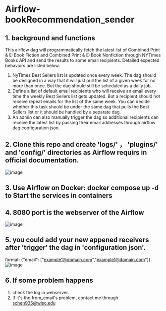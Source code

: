 # Airflow-bookRecommendation_sender

## 1. background and functions
This airflow dag will programmatically fetch the latest list of Combined Print & E-Book Fiction and Combined Print & E-Book Nonfiction through NYTimes Books API and send the results to some email recipients. Detailed expected behaviors are listed below.
1. NyTimes Best Sellers list is updated once every week. The dag should be designed in a way that it will just pull the list of a given week for no more than once. But the dag should still be scheduled as a daily job.
2. Define a list of default email recipients who will receive an email every time the weekly Best Sellers list gets updated. But a recipient should not receive repeat emails for the list of the same week. You can decide whether this task should be under the same dag that pulls the Best Sellers list or it should be handled by a separate dag.
3. An admin can also manually trigger the dag so additional recipients can receive the latest list by passing their email addresses through airflow dag configuration json.


## 2. Clone this repo and create 'logs/' ， 'plugins/' and 'config/' directories as Airflow requirs in official documentation.
![image](https://github.com/ShijieChen02/Airflow-bookRecommendation_sender/assets/147095965/7b3ab617-1901-4b16-a758-f3a099c0fee3)

## 3. Use Airflow on Docker: docker compose up -d to Start the services in containers

## 4. 8080 port is the webserver of the Airflow
![image](https://github.com/ShijieChen02/Airflow-bookRecommendation_sender/assets/147095965/0dfc68c1-af99-43b8-9181-f2f15e8bef5b)


## 5. you could add your new appened receivers after 'trigger' the dag in 'configuration json'.
format:  {"email": ["example1@domain.com","example1@domain.com"]}
![image](https://github.com/ShijieChen02/Airflow-bookRecommendation_sender/assets/147095965/d4c169b2-c2a3-4c3e-a17f-c136f0ef02a3)

## 6. If some problem happens
1. check the log in webserver.
2. If it's the from_email's problem, contact me through schen935@wisc.edu

